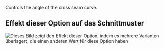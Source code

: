 Controls the angle of the cross seam curve.

## Effekt dieser Option auf das Schnittmuster

![Dieses Bild zeigt den Effekt dieser Option, indem es mehrere Varianten überlagert, die einen anderen Wert für diese Option haben](charlie_crossseamcurveangle_sample.svg "Effekt dieser Option auf das Schnittmuster")
